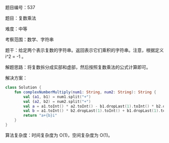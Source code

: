 题目编号：537

题目：复数乘法

难度：中等

考察范围：数学、字符串

题干：给定两个表示复数的字符串。返回表示它们乘积的字符串。注意，根据定义 i^2 = -1 。

解题思路：将复数拆分成实部和虚部，然后按照复数乘法的公式计算即可。

解决方案：

```kotlin
class Solution {
    fun complexNumberMultiply(num1: String, num2: String): String {
        val (a1, b1) = num1.split("+")
        val (a2, b2) = num2.split("+")
        val a = a1.toInt() * a2.toInt() - b1.dropLast(1).toInt() * b2.dropLast(1).toInt()
        val b = a1.toInt() * b2.dropLast(1).toInt() + b1.dropLast(1).toInt() * a2.toInt()
        return "a+{b}i"
    }
}
```

算法复杂度：时间复杂度为 O(1)，空间复杂度为 O(1)。